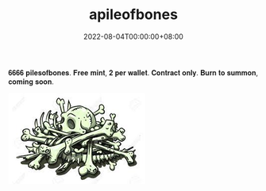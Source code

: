 ﻿---
title: "apileofbones"
description: "𝟔𝟔𝟔𝟔 𝐩𝐢𝐥𝐞𝐬𝐨𝐟𝐛𝐨𝐧𝐞𝐬. 𝐅𝐫𝐞𝐞 𝐦𝐢𝐧𝐭, 𝟐 𝐩𝐞𝐫 𝐰𝐚𝐥𝐥𝐞𝐭. 𝐂𝐨𝐧𝐭𝐫𝐚𝐜𝐭 𝐨𝐧𝐥𝐲. 𝐁𝐮𝐫𝐧 𝐭𝐨 𝐬𝐮𝐦𝐦𝐨𝐧, 𝐜𝐨𝐦𝐢𝐧𝐠 𝐬𝐨𝐨𝐧."
date: 2022-08-04T00:00:00+08:00
lastmod: 2022-08-04T00:00:00+08:00
draft: false
authors: ["sadfrog"]
featuredImage: "apileofbones.png"
tags: ["Collectibles","apileofbones"]
categories: ["nfts"]
nfts: ["Collectibles"]
blockchain: "ETH"
website: "https://www.istockphoto.com/photos/pile-of-bones"
twitter: ""
discord: ""
telegram: ""
github: ""
youtube: ""
twitch: ""
facebook: ""
instagram: ""
reddit: ""
medium: ""
steam: ""
gitbook: ""
googleplay: ""
appstore: ""
status: "Live"
weight: 
lightgallery: true
toc: true
pinned: false
recommend: false
recommend1: false
---
<p>𝟔𝟔𝟔𝟔 𝐩𝐢𝐥𝐞𝐬𝐨𝐟𝐛𝐨𝐧𝐞𝐬. 𝐅𝐫𝐞𝐞 𝐦𝐢𝐧𝐭, 𝟐 𝐩𝐞𝐫 𝐰𝐚𝐥𝐥𝐞𝐭. 𝐂𝐨𝐧𝐭𝐫𝐚𝐜𝐭 𝐨𝐧𝐥𝐲. 𝐁𝐮𝐫𝐧 𝐭𝐨 𝐬𝐮𝐦𝐦𝐨𝐧, 𝐜𝐨𝐦𝐢𝐧𝐠 𝐬𝐨𝐨𝐧.</p>

![](sadfrog.jpg)